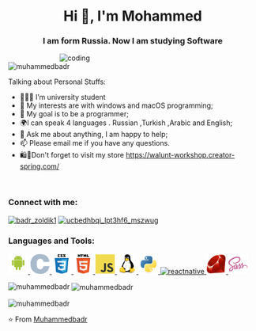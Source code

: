 <h1 align="center">Hi 👋, I'm Mohammed</h1>
<h3 align="center">I am form Russia. Now I am studying Software </h3>

<img align="right" width="400" src="https://media.tenor.com/2uyENRmiUt0AAAAC/coding.gif" alt="coding">


<p align="left"> <img src="https://komarev.com/ghpvc/?username=muhammedbadr&label=Profile%20views&color=0e75b6&style=flat" alt="muhammedbadr" /> </p>



Talking about Personal Stuffs:

- 👨🏽‍💻 I’m  university student 
- 🤔 My interests are with windows and macOS programming;
- 💼 My goal is to be a programmer;
- 🌍I can speak 4 languages . Russian ,Turkish ,Arabic and English;
- 💬 Ask me about anything, I am happy to help;
- 📫 Please email me if you have any questions.
- 🛍️👕Don't forget to visit my store https://walunt-workshop.creator-spring.com/

<p align="left"> <a href="https://twitter.com/" target="blank"><img src="https://img.shields.io/twitter/follow/?logo=twitter&style=for-the-badge" alt="" /></a> </p>

<h3 align="left">Connect with me:</h3>
<p align="left">
<a href="https://instagram.com/badr_zoldik1" target="blank"><img align="center" src="https://raw.githubusercontent.com/rahuldkjain/github-profile-readme-generator/master/src/images/icons/Social/instagram.svg" alt="badr_zoldik1" height="30" width="40" /></a>
<a href="https://www.youtube.com/c/ucbedhbqi_lpt3hf6_mszwug" target="blank"><img align="center" src="https://raw.githubusercontent.com/rahuldkjain/github-profile-readme-generator/master/src/images/icons/Social/youtube.svg" alt="ucbedhbqi_lpt3hf6_mszwug" height="30" width="40" /></a>
</p>

<h3 align="left">Languages and Tools:</h3>
<p align="left"> 
<a href="https://developer.android.com" target="_blank" rel="noreferrer"> <img src="https://raw.githubusercontent.com/devicons/devicon/master/icons/android/android-original-wordmark.svg" alt="android" width="40" height="40"/> </a> <a href="https://www.cprogramming.com/" target="_blank" rel="noreferrer"> <img src="https://raw.githubusercontent.com/devicons/devicon/master/icons/c/c-original.svg" alt="c" width="40" height="40"/> </a> <a href="https://www.w3schools.com/css/" target="_blank" rel="noreferrer"> <img src="https://raw.githubusercontent.com/devicons/devicon/master/icons/css3/css3-original-wordmark.svg" alt="css3" width="40" height="40"/> </a> <a href="https://www.w3.org/html/" target="_blank" rel="noreferrer"> <img src="https://raw.githubusercontent.com/devicons/devicon/master/icons/html5/html5-original-wordmark.svg" alt="html5" width="40" height="40"/> </a> <a href="https://developer.mozilla.org/en-US/docs/Web/JavaScript" target="_blank" rel="noreferrer"> <img src="https://raw.githubusercontent.com/devicons/devicon/master/icons/javascript/javascript-original.svg" alt="javascript" width="40" height="40"/> </a> <a href="https://www.linux.org/" target="_blank" rel="noreferrer"> <img src="https://raw.githubusercontent.com/devicons/devicon/master/icons/linux/linux-original.svg" alt="linux" width="40" height="40"/> </a> <a href="https://www.python.org" target="_blank" rel="noreferrer"> <img src="https://raw.githubusercontent.com/devicons/devicon/master/icons/python/python-original.svg" alt="python" width="40" height="40"/> </a> <a href="https://reactnative.dev/" target="_blank" rel="noreferrer"> <img src="https://reactnative.dev/img/header_logo.svg" alt="reactnative" width="40" height="40"/> </a> <a href="https://www.ruby-lang.org/en/" target="_blank" rel="noreferrer"> <img src="https://raw.githubusercontent.com/devicons/devicon/master/icons/ruby/ruby-original.svg" alt="ruby" width="40" height="40"/> </a> <a href="https://sass-lang.com" target="_blank" rel="noreferrer"> <img src="https://raw.githubusercontent.com/devicons/devicon/master/icons/sass/sass-original.svg" alt="sass" width="40" height="40"/> </a>
 </p>

<p><img align="left" src="https://github-readme-stats.vercel.app/api/top-langs?username=muhammedbadr&show_icons=true&locale=en&layout=compact" alt="muhammedbadr" /></p>

<p>&nbsp;<img align="center" src="https://github-readme-stats.vercel.app/api?username=muhammedbadr&show_icons=true&locale=en" alt="muhammedbadr" /></p>

<p><img align="center" src="https://github-readme-streak-stats.herokuapp.com/?user=muhammedbadr&" alt="muhammedbadr" /></p>

⭐️ From [Muhammedbadr](https://github.com/Muhammedbadr)
